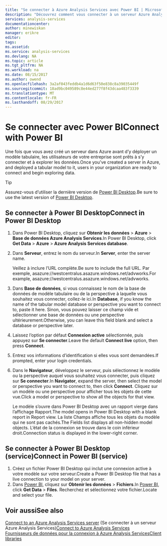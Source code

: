 ```yaml
---
title: "Se connecter à Azure Analysis Services avec Power BI | Microsoft Docs"
description: "Découvrez comment vous connecter à un serveur Azure Analysis Services à l’aide de Power BI."
services: analysis-services
documentationcenter: 
author: minewiskan
manager: erikre
editor: 
tags: 
ms.assetid: 
ms.service: analysis-services
ms.devlang: NA
ms.topic: article
ms.tgt_pltfrm: NA
ms.workload: na
ms.date: 08/15/2017
ms.author: owend
ms.openlocfilehash: 3a2af043feddb4a1d6d63f50e838c8a39035449f
ms.sourcegitcommit: 18ad9bc049589c8e44ed277f8f43dcaa483f3339
ms.translationtype: MT
ms.contentlocale: fr-FR
ms.lasthandoff: 08/29/2017
---
```

# <a name="connect-with-power-bi"></a><span data-ttu-id="eda9a-103">Se connecter avec Power BI</span><span class="sxs-lookup"><span data-stu-id="eda9a-103">Connect with Power BI</span></span>

<span data-ttu-id="eda9a-104">Une fois que vous avez créé un serveur dans Azure avant d’y déployer un modèle tabulaire, les utilisateurs de votre entreprise sont prêts à s’y connecter et à explorer les données.</span><span class="sxs-lookup"><span data-stu-id="eda9a-104">Once you've created a server in Azure, and deployed a tabular model to it, users in your organization are ready to connect and begin exploring data.</span></span> 

> [!TIP]
> <span data-ttu-id="eda9a-105">Assurez-vous d’utiliser la dernière version de [Power BI Desktop](https://powerbi.microsoft.com/desktop/).</span><span class="sxs-lookup"><span data-stu-id="eda9a-105">Be sure to use the latest version of [Power BI Desktop](https://powerbi.microsoft.com/desktop/).</span></span>
> 
> 
  
## <a name="connect-in-power-bi-desktop"></a><span data-ttu-id="eda9a-106">Se connecter à Power BI Desktop</span><span class="sxs-lookup"><span data-stu-id="eda9a-106">Connect in Power BI Desktop</span></span>

1. <span data-ttu-id="eda9a-107">Dans Power BI Desktop, cliquez sur **Obtenir les données** > **Azure** > **Base de données Azure Analysis Services**.</span><span class="sxs-lookup"><span data-stu-id="eda9a-107">In Power BI Desktop, click **Get Data** > **Azure** > **Azure Analysis Services database**.</span></span>

2. <span data-ttu-id="eda9a-108">Dans **Serveur**, entrez le nom du serveur.</span><span class="sxs-lookup"><span data-stu-id="eda9a-108">In **Server**, enter the server name.</span></span> 
    
    <span data-ttu-id="eda9a-109">Veillez à inclure l’URL complète.</span><span class="sxs-lookup"><span data-stu-id="eda9a-109">Be sure to include the full URL.</span></span> <span data-ttu-id="eda9a-110">Par exemple, asazure://westcentralus.asazure.windows.net/advworks.</span><span class="sxs-lookup"><span data-stu-id="eda9a-110">For example, asazure://westcentralus.asazure.windows.net/advworks.</span></span>

3. <span data-ttu-id="eda9a-111">Dans **Base de données**, si vous connaissez le nom de la base de données de modèle tabulaire ou de la perspective à laquelle vous souhaitez vous connecter, collez-le ici.</span><span class="sxs-lookup"><span data-stu-id="eda9a-111">In **Database**, if you know the name of the tabular model database or perspective you want to connect to, paste it here.</span></span> <span data-ttu-id="eda9a-112">Sinon, vous pouvez laisser ce champ vide et sélectionner une base de données ou une perspective ultérieurement.</span><span class="sxs-lookup"><span data-stu-id="eda9a-112">Otherwise, you can leave this field blank and select a database or perspective later.</span></span>

4. <span data-ttu-id="eda9a-113">Laissez l’option par défaut **Connexion active** sélectionnée, puis appuyez sur **Se connecter**.</span><span class="sxs-lookup"><span data-stu-id="eda9a-113">Leave the default **Connect live** option, then press **Connect**.</span></span> 

5. <span data-ttu-id="eda9a-114">Entrez vos informations d’identification si elles vous sont demandées.</span><span class="sxs-lookup"><span data-stu-id="eda9a-114">If prompted, enter your login credentials.</span></span> 

6. <span data-ttu-id="eda9a-115">Dans le **Navigateur**, développez le serveur, puis sélectionnez le modèle ou la perspective auquel vous souhaitez vous connecter, puis cliquez sur **Se connecter**.</span><span class="sxs-lookup"><span data-stu-id="eda9a-115">In **Navigator**, expand the server, then select the model or perspective you want to connect to, then click **Connect**.</span></span> <span data-ttu-id="eda9a-116">Cliquez sur un modèle ou une perspective pour afficher tous les objets de cette vue.</span><span class="sxs-lookup"><span data-stu-id="eda9a-116">Click  a model or perspective to show all the objects for that view.</span></span>

    <span data-ttu-id="eda9a-117">Le modèle s’ouvre dans Power BI Desktop avec un rapport vierge dans l’affichage Rapport.</span><span class="sxs-lookup"><span data-stu-id="eda9a-117">The model opens in Power BI Desktop with a blank report in Report view.</span></span> <span data-ttu-id="eda9a-118">La liste Champs affiche tous les objets du modèle qui ne sont pas cachés.</span><span class="sxs-lookup"><span data-stu-id="eda9a-118">The Fields list displays all non-hidden model objects.</span></span> <span data-ttu-id="eda9a-119">L’état de la connexion se trouve dans le coin inférieur droit.</span><span class="sxs-lookup"><span data-stu-id="eda9a-119">Connection status is displayed in the lower-right corner.</span></span>

## <a name="connect-in-power-bi-service"></a><span data-ttu-id="eda9a-120">Se connecter à Power BI Desktop (service)</span><span class="sxs-lookup"><span data-stu-id="eda9a-120">Connect in Power BI (service)</span></span>

1. <span data-ttu-id="eda9a-121">Créez un fichier Power BI Desktop qui inclut une connexion active à votre modèle sur votre serveur.</span><span class="sxs-lookup"><span data-stu-id="eda9a-121">Create a Power BI Desktop file that has a live connection to your model on your server.</span></span>
2. <span data-ttu-id="eda9a-122">Dans [Power BI](https://powerbi.microsoft.com), cliquez sur **Obtenir les données** > **Fichiers**.</span><span class="sxs-lookup"><span data-stu-id="eda9a-122">In [Power BI](https://powerbi.microsoft.com), click **Get Data** > **Files**.</span></span> <span data-ttu-id="eda9a-123">Recherchez et sélectionnez votre fichier.</span><span class="sxs-lookup"><span data-stu-id="eda9a-123">Locate and select your file.</span></span>



## <a name="see-also"></a><span data-ttu-id="eda9a-124">Voir aussi</span><span class="sxs-lookup"><span data-stu-id="eda9a-124">See also</span></span>
<span data-ttu-id="eda9a-125">[Connect to an Azure Analysis Services server](analysis-services-connect.md)  (Se connecter à un serveur Azure Analysis Services)</span><span class="sxs-lookup"><span data-stu-id="eda9a-125">[Connect to Azure Analysis Services](analysis-services-connect.md) </span></span>  
[<span data-ttu-id="eda9a-126">Fournisseurs de données pour la connexion à Azure Analysis Services</span><span class="sxs-lookup"><span data-stu-id="eda9a-126">Client libraries</span></span>](analysis-services-data-providers.md)


